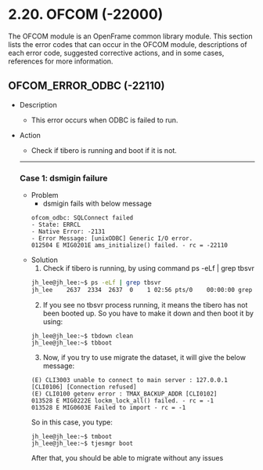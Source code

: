 # 2.20. OFCOM \(-22000\)

The OFCOM module is an OpenFrame common library module. This section lists the error
codes that can occur in the OFCOM module, descriptions of each error code, suggested
corrective actions, and in some cases, references for more information.

## OFCOM\_ERROR\_ODBC \(-22110)

* Description
  * This error occurs when ODBC is failed to run.
* Action 
  * Check if tibero is running and boot if it is not.
  
  ---
  
  ### Case 1: dsmigin failure
  
  * Problem 
    * dsmigin fails with below message
    ```
    ofcom_odbc: SQLConnect failed
    - State: ERRCL
    - Native Error: -2131
    - Error Message: [unixODBC] Generic I/O error.
    012504 E MIG0201E ams_initialize() failed. - rc = -22110
    ```
  * Solution
    1. Check if tibero is running, by using command ps -eLf | grep tbsvr 
    ```bash
    jh_lee@jh_lee:~$ ps -eLf | grep tbsvr
    jh_lee    2637  2334  2637  0    1 02:56 pts/0    00:00:00 grep --color=auto tbsvr
    ```
    2. If you see no tbsvr process running, it means the tibero has not been booted up. So you have to make it down and then boot it by using:
    ```
    jh_lee@jh_lee:~$ tbdown clean
    jh_lee@jh_lee:~$ tbboot
    ```
    3. Now, if you try to use migrate the dataset, it will give the below message:
    ```
    (E) CLI3003 unable to connect to main server : 127.0.0.1 [CLI0106] [Connection refused]
    (E) CLI0100 getenv error : TMAX_BACKUP_ADDR [CLI0102]
    013528 E MIG0222E lockm_lock_all() failed. - rc = -1
    013528 E MIG0603E Failed to import - rc = -1
    ```
    So in this case, you type:
    ```
    jh_lee@jh_lee:~$ tmboot
    jh_lee@jh_lee:~$ tjesmgr boot
    
    ```
    After that, you should be able to migrate without any issues
    



